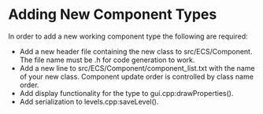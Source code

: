 # Adding New Component Types
In order to add a new working component type the following are required:
- Add a new header file containing the new class to src/ECS/Component. 
  The file name must be <class-name>.h for code generation to work.
- Add a new line to src/ECS/Component/component_list.txt with the name of your new class.
  Component update order is controlled by class name order.
- Add display functionality for the type to gui.cpp:drawProperties().
- Add serialization to levels.cpp:saveLevel().
